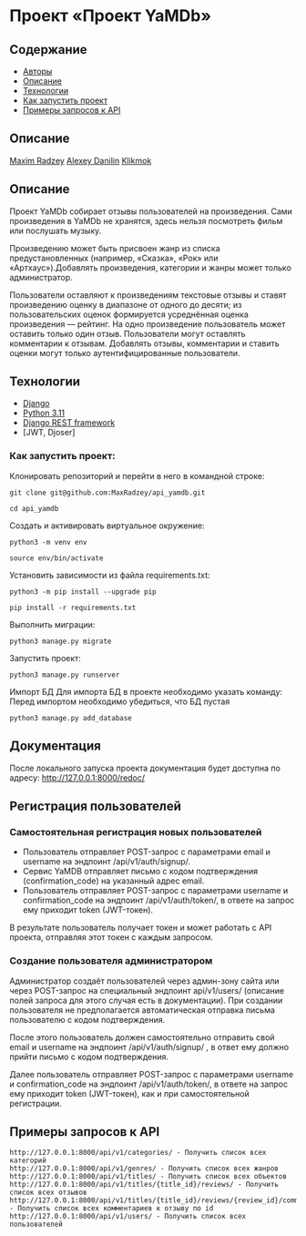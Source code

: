 # Проект «Проект YaMDb»

## Содержание
- [Авторы](#авторы)
- [Описание](#описание)
- [Технологии](#технологии)
- [Как запустить проект](#Как-запустить-проект)
- [Примеры запросов к API](#Примеры-запросов-к-API)

##  Описание

[Maxim Radzey](https://github.com/MaxRadzey)
[Alexey Danilin](https://github.com/LeSick)
[Klikmok](https://github.com/Klikmok)

##  Описание
Проект YaMDb собирает отзывы пользователей на произведения. Сами произведения в YaMDb не хранятся, здесь нельзя посмотреть фильм или послушать музыку.  

Произведению может быть присвоен жанр из списка предустановленных (например, «Сказка», «Рок» или «Артхаус»).Добавлять произведения, категории и жанры может только администратор.  

Пользователи оставляют к произведениям текстовые отзывы и ставят произведению оценку в диапазоне от одного до десяти; из пользовательских оценок формируется усреднённая оценка произведения — рейтинг. На одно произведение пользователь может оставить только один отзыв.
Пользователи могут оставлять комментарии к отзывам.
Добавлять отзывы, комментарии и ставить оценки могут только аутентифицированные пользователи.

## Технологии
- [Django](https://docs.djangoproject.com/en/stable/)
- [Python 3.11](https://www.python.org)
- [Django REST framework](https://www.django-rest-framework.org)
- [JWT, Djoser]

### Как запустить проект:

Клонировать репозиторий и перейти в него в командной строке:

```
git clone git@github.com:MaxRadzey/api_yamdb.git
```

```
cd api_yamdb
```

Cоздать и активировать виртуальное окружение:

```
python3 -m venv env
```

```
source env/bin/activate
```

Установить зависимости из файла requirements.txt:

```
python3 -m pip install --upgrade pip
```

```
pip install -r requirements.txt
```

Выполнить миграции:

```
python3 manage.py migrate
```

Запустить проект:

```
python3 manage.py runserver
```

Импорт БД
Для импорта БД в проекте необходимо указать команду:
Перед импортом необходимо убедиться, что БД пустая

```
python3 manage.py add_database
```

## Документация
После локального запуска проекта документация будет доступна по адресу: http://127.0.0.1:8000/redoc/

## Регистрация пользователей

### Самостоятельная регистрация новых пользователей
* Пользователь отправляет POST-запрос с параметрами email и username на эндпоинт /api/v1/auth/signup/.
* Сервис YaMDB отправляет письмо с кодом подтверждения (confirmation_code) на указанный адрес email.
* Пользователь отправляет POST-запрос с параметрами username и confirmation_code на эндпоинт /api/v1/auth/token/, в ответе на запрос ему приходит token (JWT-токен).  

В результате пользователь получает токен и может работать с API проекта, отправляя этот токен с каждым запросом. 

### Создание пользователя администратором
Администратор создаёт пользователей через админ-зону сайта или через POST-запрос на специальный эндпоинт api/v1/users/ (описание полей запроса для этого случая есть в документации). При создании пользователя не предполагается автоматическая отправка письма пользователю с кодом подтверждения.  

После этого пользователь должен самостоятельно отправить свой email и username на эндпоинт /api/v1/auth/signup/ , в ответ ему должно прийти письмо с кодом подтверждения.  

Далее пользователь отправляет POST-запрос с параметрами username и confirmation_code на эндпоинт /api/v1/auth/token/, в ответе на запрос ему приходит token (JWT-токен), как и при самостоятельной регистрации.

## Примеры запросов к API

```
http://127.0.0.1:8000/api/v1/categories/ - Получить список всех категорий
http://127.0.0.1:8000/api/v1/genres/ - Получить список всех жанров
http://127.0.0.1:8000/api/v1/titles/ - Получить список всех объектов
http://127.0.0.1:8000/api/v1/titles/{title_id}/reviews/ - Получить список всех отзывов
http://127.0.0.1:8000/api/v1/titles/{title_id}/reviews/{review_id}/comments/ - Получить список всех комментариев к отзыву по id
http://127.0.0.1:8000/api/v1/users/ - Получить список всех пользователей
```
